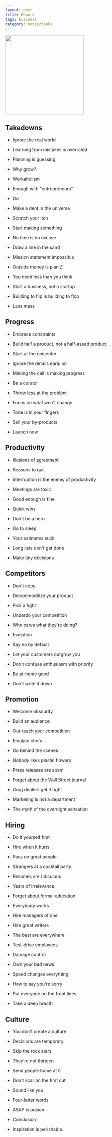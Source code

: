 ```yaml
---
layout: post
title: Rework
tags: business
category: notes/books  
---
```


<img height="250"  src="https://i.gr-assets.com/images/S/compressed.photo.goodreads.com/books/1391275636l/6732019.jpg" /> 


## Takedowns 

+ Ignore the real world 

+ Learning from mistakes is overrated 

+ Planning is guessing 

+ Why grow? 

+ Workaholism 

+ Enough with "entrepreneurs" 

+ Go 

+ Make a dent in the universe 

+ Scratch your itch 

+ Start making something 

+ No time is no excuse 

+ Draw a line in the sand 

+ Mission statement impossible 

+ Outside money is plan Z 

+ You need less than you think 

+ Start a business, not a startup 

+ Building to flip is building to flop 

+ Less mass 

## Progress 

+ Embrace constraints 

+ Build half a product, not a half-assed product 

+ Start at the epicenter 

+ Ignore the details early on 

+ Making the call is making progress 

+ Be a curator 

+ Throw less at the problem 

+ Focus on what won't change 

+ Tone is in your fingers 

+ Sell your by-products 

+ Launch now 

## Productivity 

+ Illusions of agreement 

+ Reasons to quit 

+ Interruption is the enemy of productivity 

+ Meetings are toxic 

+ Good enough is fine 

+ Quick wins 

+ Don't be a hero 

+ Go to sleep 

+ Your estimates suck 

+ Long lists don't get done 

+ Make tiny decisions 

## Competitors 

+ Don't copy 

+ Decommoditize your product 

+ Pick a fight 

+ Underdo your competition 

+ Who cares what they're doing? 

+ Evolution 

+ Say no by default 

+ Let your customers outgrow you 

+ Don't confuse enthusiasm with priority 

+ Be at-home good 

+ Don't write it down 

## Promotion 

+ Welcome obscurity 

+ Build an audience 

+ Out-teach your competition 

+ Emulate chefs 

+ Go behind the scenes 

+ Nobody likes plastic flowers 

+ Press releases are spam 

+ Forget about the Wall Street journal 

+ Drug dealers get it right 

+ Marketing is not a department 

+ The myth of the overnight sensation 

## Hiring 

+ Do it yourself first 

+ Hire when it hurts 

+ Pass on great people 

+ Strangers at a cocktail party 

+ Resumés are ridiculous 

+ Years of irrelevance 

+ Forget about formal education 

+ Everybody works 

+ Hire managers of one 

+ Hire great writers 

+ The best are everywhere 

+ Test-drive employees 

+ Damage control 

+ Own your bad news 

+ Speed changes everything 

+ How to say you're sorry 

+ Put everyone on the front lines 

+ Take a deep breath 

## Culture 

+ You don't create a culture 

+ Decisions are temporary 

+ Skip the rock stars 

+ They're not thirteen 

+ Send people home at 5 

+ Don't scar on the first cut 

+ Sound like you 

+ Four-letter words 

+ ASAP is poison 

+ Conclusion 

+ Inspiration is perishable.

